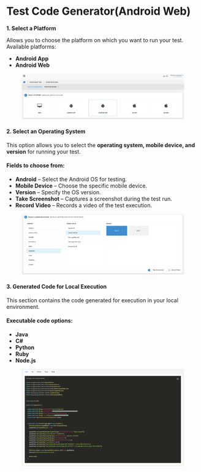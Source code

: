 # Test Code Generator(Android Web)

**1. Select a Platform**

Allows you to choose the platform on which you want to run your test. Available platforms:

* **Android App**
* **Android Web**

<figure><img src="../../.gitbook/assets/Screenshot 2025-01-29 at 16.04.14.png" alt=""><figcaption></figcaption></figure>

#### **2. Select an Operating System**

This option allows you to select the **operating system, mobile device, and version** for running your test.

#### **Fields to choose from:**

* **Android** – Select the Android OS for testing.
* **Mobile Device** – Choose the specific mobile device.
* **Version** – Specify the OS version.
* **Take Screenshot** – Captures a screenshot during the test run.
* **Record Video** – Records a video of the test execution.

<figure><img src="../../.gitbook/assets/Screenshot 2025-01-29 at 16.04.36.png" alt=""><figcaption></figcaption></figure>

#### **3. Generated Code for Local Execution**

This section contains the code generated for execution in your local environment.

#### **Executable code options:**

* **Java**
* **C#**
* **Python**
* **Ruby**
* **Node.js**

<figure><img src="../../.gitbook/assets/Screenshot 2025-01-29 at 16.05.06.png" alt=""><figcaption></figcaption></figure>
